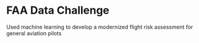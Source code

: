 # FAA Data Challenge
 Used machine learning to develop a modernized flight risk assessment for general aviation pilots

